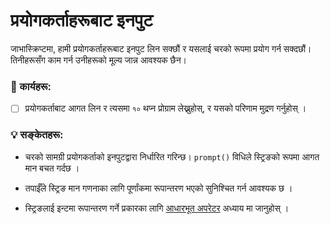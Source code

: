 # प्रयोगकर्ताहरूबाट इनपुट

जाभास्क्रिप्टमा, हामी प्रयोगकर्ताहरूबाट इनपुट लिन सक्छौं र यसलाई चरको रूपमा प्रयोग गर्न सक्दछौं। तिनीहरूसँग काम गर्न उनीहरूको मूल्य जान्न आवश्यक छैन।

### 📝 कार्यहरू:

- [ ] प्रयोगकर्ताबाट आगत लिन र त्यसमा `१०` थप्न प्रोग्राम लेख्नुहोस्, र यसको परिणाम मुद्रण गर्नुहोस् ।

### 💡 सङ्केतहरू:

- चरको सामग्री प्रयोगकर्ताको इनपुटद्वारा निर्धारित गरिन्छ। `prompt()` विधिले स्ट्रिङको रूपमा आगत मान बचत गर्दछ ।

- तपाईँले स्ट्रिङ मान गणनाका लागि पूर्णांकमा रूपान्तरण भएको सुनिश्चित गर्न आवश्यक छ ।

- स्ट्रिङलाई इन्टमा रूपान्तरण गर्ने प्रकारका लागि [आधारभूत अपरेटर](../numbers/operators.md) अध्याय मा जानुहोस् ।
